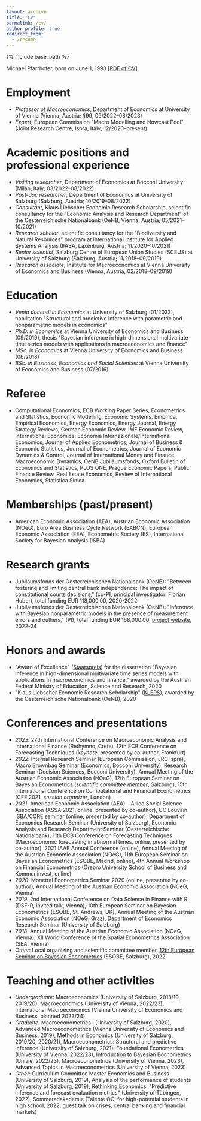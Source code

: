 ```yaml
---
layout: archive
title: "CV"
permalink: /cv/
author_profile: true
redirect_from:
  - /resume
---
```


{% include base_path %}

Michael Pfarrhofer, born on June 1, 1993 [[PDF of CV](https://www.dropbox.com/s/2xgz0ge1h4enc6i/cv.pdf?dl=0)]

Employment
======
* _Professor of Macroeconomics_, Department of Economics at University of Vienna (Vienna, Austria; §99, 09/2022–08/2023)
* _Expert_, European Commission "Macro Modelling and Nowcast Pool" (Joint Research Centre, Ispra, Italy; 12/2020–present)

Academic positions and professional experience
======
* _Visiting researcher_, Department of Economics at Bocconi University (Milan, Italy; 03/2022–08/2022)
* _Post-doc researcher_, Department of Economics at University of Salzburg (Salzburg, Austria; 10/2019–08/2022)
* _Consultant_, Klaus Liebscher Economic Research Scholarship, scientific consultancy for the "Economic Analysis and Research Department" of the Oesterreichische Nationalbank (OeNB, Vienna, Austria; 05/2021–10/2021)
* _Research scholar_, scientific consultancy for the "Biodiversity and Natural Resources" program at International Institute for Applied Systems Analysis (IIASA, Laxenburg, Austria; 11/2020–10/2021)
* _Senior scientist_, Salzburg Centre of European Union Studies (SCEUS) at University of Salzburg (Salzburg, Austria; 11/2018–09/2019)
* _Research associate_, Institute for Macroeconomics at Vienna University of Economics and Business (Vienna, Austria; 02/2018–09/2019)

Education
======
* _Venia docendi in Economics_ at University of Salzburg (01/2023), habilitation "Structural and predictive inference with parametric and nonparametric models in economics"
* _Ph.D. in Economics_ at Vienna University of Economics and Business (09/2019), thesis "Bayesian inference in high-dimensional multivariate time series models with applications in macroeconomics and finance"
* _MSc. in Economics_ at Vienna University of Economics and Business (06/2018)
* _BSc. in Business, Economics and Social Sciences_ at Vienna University of Economics and Business (07/2016)

Referee
======
* Computational Economics, ECB Working Paper Series, Econometrics and Statistics, Economic Modelling, Economic Systems, Empirica, Empirical Economics, Energy Economics, Energy Journal, Energy Strategy Reviews, German Economic Review, IMF Economic Review, International Economics, Economia Internazionale/International Economics, Journal of Applied Econometrics, Journal of Business & Economic Statistics, Journal of Econometrics, Journal of Economic Dynamics & Control, Journal of International Money and Finance, Macroeconomic Dynamics, OeNB Jubiläumsfonds, Oxford Bulletin of Economics and Statistics, PLOS ONE, Prague Economic Papers, Public Finance Review, Real Estate Economics, Review of International Economics, Statistica Sinica

Memberships (past/present)
======
* American Economic Association (AEA), Austrian Economic Association (NOeG), Euro Area Business Cycle Network (EABCN), European Economic Association (EEA), Econometric Society (ES), International Society for Bayesian Analysis (ISBA)

Research grants
======
* Jubiläumsfonds der Oesterreichischen Nationalbank (OeNB): "Between fostering and limiting central bank independence: The impact of constitutional courts decisions," (co-PI, principal investigator: Florian Huber), total funding EUR 118,000.00, 2020-2022
* Jubiläumsfonds der Oesterreichischen Nationalbank (OeNB): "Inference with Bayesian nonparametric models in the presence of measurement errors and outliers," (PI), total funding EUR 168,000.00, [project website](tba), 2022-24

Honors and awards
======
* "Award of Excellence" ([Staatspreis](https://www.bmbwf.gv.at/Ministerium/Staatspreise-und-Auszeichnungen/Staatspreise.html)) for the dissertation "Bayesian inference in high-dimensional multivariate time series models with applications in macroeconomics and finance," awarded by the Austrian Federal Ministry of Education, Science and Research, 2020
* "Klaus Liebscher Economic Research Scholarship" ([KLERS](https://www.oenb.at/en/About-Us/Research-Promotion/scholarships_and_awards/klaus_liebscher_economic_research_scholarship.html)), awarded by the Oesterreichische Nationalbank (OeNB), 2020

Conferences and presentations
======
* _2023_: 27th International Conference on Macroeconomic Analysis and International Finance (Rethymno, Crete), 12th ECB Conference on Forecasting Techniques (_keynote_, presented by co-author, Frankfurt)
* _2022_: Internal Research Seminar (European Commission, JRC Ispra), Macro Brownbag Seminar (Economics, Bocconi University), Research Seminar (Decision Sciences, Bocconi University), Annual Meeting of the Austrian Economic Association (NOeG), 12th European Seminar on Bayesian Econometrics (_scientific committee member_, Salzburg), 15th International Conference on Computational and Financial Econometrics (CFE 2021, _session organizer_, London)
* _2021_: American Economic Association (AEA) – Allied Social Science Association (ASSA 2021, online, presented by co-author), UC Louvain ISBA/CORE seminar (online, presented by co-author), Department of Economics Research Seminar (University of Salzburg), Economic Analysis and Research Department Seminar (Oesterreichische Nationalbank), 11th ECB Conference on Forecasting Techniques (Macroeconomic forecasting in abnormal times, online, presented by co-author), 2021 IAAE Annual Conference (online), Annual Meeting of the Austrian Economic Association (NOeG), 11th European Seminar on Bayesian Econometrics (ESOBE, Madrid, online), 4th Annual Workshop on Financial Econometrics (Örebro University School of Business and Kommuninvest, online)
* _2020_: Monetral Econometrics Seminar 2020 (online, presented by co-author), Annual Meeting of the Austrian Economic Association (NOeG, Vienna)
* _2019_: 2nd International Conference on Data Science in Finance with R (DSF-R, invited talk, Vienna), 10th European Seminar on Bayesian Econometrics (ESOBE, St. Andrews, UK), Annual Meeting of the Austrian Economic Association (NOeG, Graz), Department of Economics Research Seminar (University of Salzburg)
* _2018_: Annual Meeting of the Austrian Economic Association (NOeG, Vienna), XII World Conference of the Spatial Econometrics Association (SEA, Vienna)
* _Other_: Local organizing and scientific committee member, [12th European Seminar on Bayesian Econometrics](https://sites.google.com/view/esobe2022salzburg) (ESOBE, Salzburg), 2022

Teaching and other activities
======
* _Undergraduate_: Macroeconomics (University of Salzburg, 2018/19, 2019/20), Macroeconomics (University of Vienna, 2022/23), International Macroeconomics (Vienna University of Economics and Business, planned 2023/24)
* _Graduate_: Macroeconometrics I (University of Salzburg, 2020), Advanced Macroeconometrics (Vienna University of Economics and Business, 2019), Methods in Economics (University of Salzburg, 2019/20, 2020/21), Macroeconometrics: Structural and predictive inference (University of Salzburg, 2021), Foundational Econometrics (University of Vienna, 2022/23), Introduction to Bayesian Econometrics (Univie, 2022/23), Macroeconometrics (University of Vienna, 2023), Advanced Topics in Macroeconometrics (University of Vienna, 2023)
* _Other_: Curriculum Committee Master Economics and Business (University of Salzburg, 2019), Analysis of the performance of students (University of Salzburg, 2019), Rethinking Economics: "Predictive inference and forecast evaluation metrics" (University of Tübingen, 2022), Sommeradakademie (Talente OÖ, for high-potential students in high school, 2022, guest talk on crises, central banking and financial markets)
